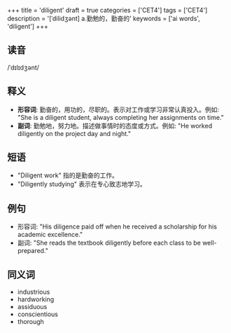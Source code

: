 +++
title = 'diligent'
draft = true
categories = ['CET4']
tags = ['CET4']
description = '[ˈdilidʒənt] a.勤勉的，勤奋的'
keywords = ['ai words', 'diligent']
+++

## 读音
/ˈdɪlɪdʒənt/

## 释义
- **形容词**: 勤奋的，用功的，尽职的。表示对工作或学习非常认真投入。例如: "She is a diligent student, always completing her assignments on time."
- **副词**: 勤勉地，努力地。描述做事情时的态度或方式。例如: "He worked diligently on the project day and night."

## 短语
- "Diligent work" 指的是勤奋的工作。
- "Diligently studying" 表示在专心致志地学习。

## 例句
- 形容词: "His diligence paid off when he received a scholarship for his academic excellence."
- 副词: "She reads the textbook diligently before each class to be well-prepared."

## 同义词
- industrious
- hardworking
- assiduous
- conscientious
- thorough
